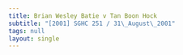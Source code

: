 ```yaml
---
title: Brian Wesley Batie v Tan Boon Hock
subtitle: "[2001] SGHC 251 / 31\_August\_2001"
tags: null
layout: single
---
```


